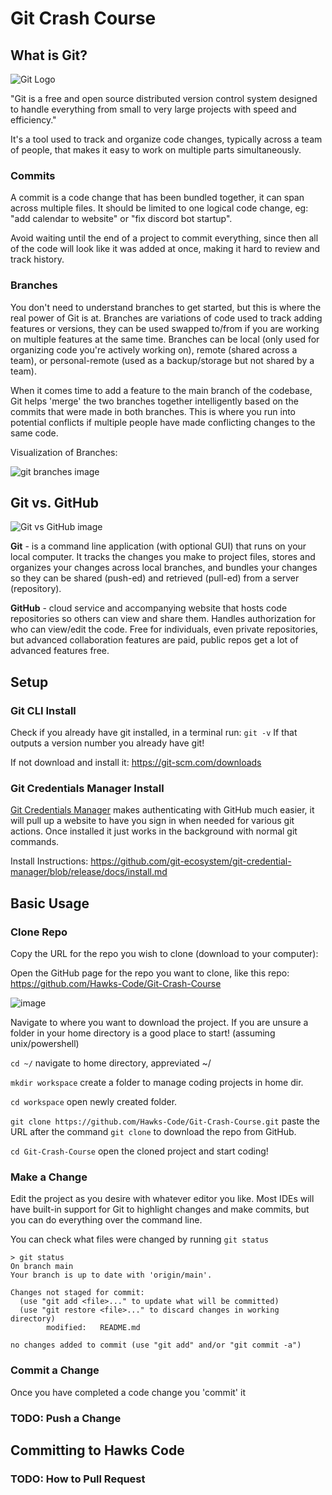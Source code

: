 # Git Crash Course

## What is Git?
![Git Logo](https://git-scm.com/images/logo@2x.png)

"Git is a free and open source distributed version control system designed to handle everything from small to very large projects with speed and efficiency."

It's a tool used to track and organize code changes, typically across a team of people, that makes it easy to work on multiple parts simultaneously. 

### Commits
A commit is a code change that has been bundled together, it can span across multiple files. It should be limited to one logical code change, eg: "add calendar to website" or "fix discord bot startup". 

Avoid waiting until the end of a project to commit everything, since then all of the code will look like it was added at once, making it hard to review and track history.

### Branches
You don't need to understand branches to get started, but this is where the real power of Git is at. Branches are variations of code used to track adding features or versions, they can be used swapped to/from if you are working on multiple features at the same time. Branches can be local (only used for organizing code you're actively working on), remote (shared across a team), or personal-remote (used as a backup/storage but not shared by a team). 

When it comes time to add a feature to the main branch of the codebase, Git helps 'merge' the two branches together intelligently based on the commits that were made in both branches. This is where you run into potential conflicts if multiple people have made conflicting changes to the same code. 

Visualization of Branches:

![git branches image](https://user-images.githubusercontent.com/1256329/80170009-f9d03200-85b4-11ea-94d3-3041887565ac.png)

## Git vs. GitHub
![Git vs GitHub image](https://www.simplilearn.com/ice9/free_resources_article_thumb/git_vs_github2.jpg)

**Git** - is a command line application (with optional GUI) that runs on your local computer. It tracks the changes you make to project files, stores and organizes your changes across local branches, and bundles your changes so they can be shared (push-ed) and retrieved (pull-ed) from a server (repository).

**GitHub** - cloud service and accompanying website that hosts code repositories so others can view and share them. Handles authorization for who can view/edit the code. Free for individuals, even private repositories, but advanced collaboration features are paid, public repos get a lot of advanced features free.

## Setup
### Git CLI Install
Check if you already have git installed, in a terminal run: `git -v` If that outputs a version number you already have git!

If not download and install it: https://git-scm.com/downloads

### Git Credentials Manager Install
[Git Credentials Manager](https://github.com/git-ecosystem/git-credential-manager?tab=readme-ov-file) makes authenticating with GitHub much easier, it will pull up a website to have you sign in when needed for various git actions. Once installed it just works in the background with normal git commands.

Install Instructions: https://github.com/git-ecosystem/git-credential-manager/blob/release/docs/install.md


## Basic Usage
### Clone Repo
Copy the URL for the repo you wish to clone (download to your computer):

Open the GitHub page for the repo you want to clone, like this repo: https://github.com/Hawks-Code/Git-Crash-Course

![image](https://drive.google.com/uc?export=view&id=1ewnJ-T4IkxMIQ3DVXTTUL0vwlbjImD-z)

Navigate to where you want to download the project. If you are unsure a folder in your home directory is a good place to start! (assuming unix/powershell)

```cd ~/``` navigate to home directory, appreviated ~/

```mkdir workspace``` create a folder to manage coding projects in home dir.

```cd workspace``` open newly created folder.

```git clone https://github.com/Hawks-Code/Git-Crash-Course.git``` paste the URL after the command ```git clone``` to download the repo from GitHub.

```cd Git-Crash-Course``` open the cloned project and start coding!


### Make a Change
Edit the project as you desire with whatever editor you like. Most IDEs will have built-in support for Git to highlight changes and make commits, but you can do everything over the command line.

You can check what files were changed by running ```git status```

```
> git status
On branch main
Your branch is up to date with 'origin/main'.

Changes not staged for commit:
  (use "git add <file>..." to update what will be committed)
  (use "git restore <file>..." to discard changes in working directory)
        modified:   README.md

no changes added to commit (use "git add" and/or "git commit -a")
```

### Commit a Change
Once you have completed a code change you 'commit' it
### TODO: Push a Change

## Committing to Hawks Code
### TODO: How to Pull Request
